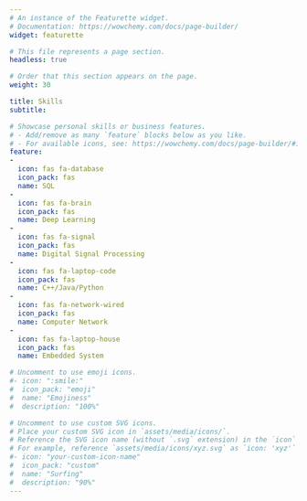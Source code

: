 ```yaml
---
# An instance of the Featurette widget.
# Documentation: https://wowchemy.com/docs/page-builder/
widget: featurette

# This file represents a page section.
headless: true

# Order that this section appears on the page.
weight: 30

title: Skills
subtitle:

# Showcase personal skills or business features.
# - Add/remove as many `feature` blocks below as you like.
# - For available icons, see: https://wowchemy.com/docs/page-builder/#icons
feature:
-
  icon: fas fa-database
  icon_pack: fas
  name: SQL
-
  icon: fas fa-brain
  icon_pack: fas
  name: Deep Learning
-
  icon: fas fa-signal
  icon_pack: fas
  name: Digital Signal Processing
-
  icon: fas fa-laptop-code
  icon_pack: fas
  name: C++/Java/Python
-
  icon: fas fa-network-wired
  icon_pack: fas
  name: Computer Network
-
  icon: fas fa-laptop-house
  icon_pack: fas
  name: Embedded System

# Uncomment to use emoji icons.
#- icon: ":smile:"
#  icon_pack: "emoji"
#  name: "Emojiness"
#  description: "100%"  

# Uncomment to use custom SVG icons.
# Place your custom SVG icon in `assets/media/icons/`.
# Reference the SVG icon name (without `.svg` extension) in the `icon` field.
# For example, reference `assets/media/icons/xyz.svg` as `icon: 'xyz'`
#- icon: "your-custom-icon-name"
#  icon_pack: "custom"
#  name: "Surfing"
#  description: "90%"
---
```

